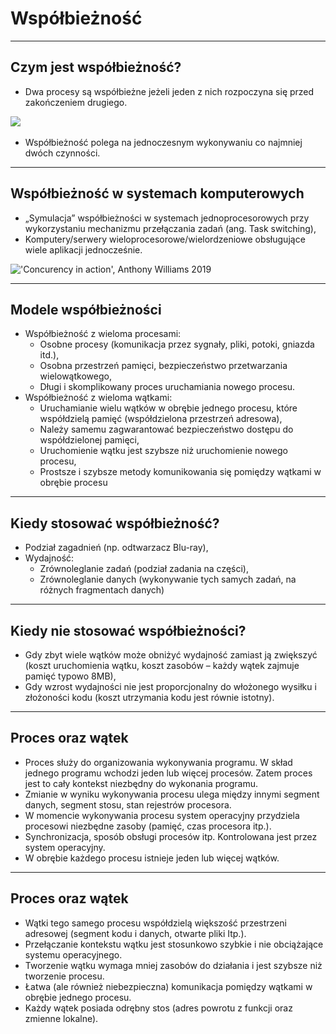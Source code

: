 <!-- .slide: data-background="#111111"-->
# Współbieżność

___

## Czym jest współbieżność?

* <!-- .element: class="fragment fade-in" --> Dwa procesy są współbieżne jeżeli jeden z nich rozpoczyna się przed zakończeniem drugiego.

<img class="plain fragment fade-in" data-src="img/01.png" src="img/01.png">

* <!-- .element: class="fragment fade-in" --> Współbieżność polega na jednoczesnym wykonywaniu co najmniej dwóch czynności.

___

## Współbieżność w systemach komputerowych

* <!-- .element: class="fragment fade-in" --> „Symulacja” współbieżności w systemach jednoprocesorowych przy wykorzystaniu mechanizmu przełączania zadań (ang. Task switching),
* <!-- .element: class="fragment fade-in" --> Komputery/serwery wieloprocesorowe/wielordzeniowe obsługujące wiele aplikacji jednocześnie.

<img class="plain fragment fade-in" data-src="img/02.png" src="img/02.png" alt="'Concurency in action', Anthony Williams 2019" title="'Concurency in action', Anthony Williams 2019">

___

## Modele współbieżności

* <!-- .element: class="fragment fade-in" --> Współbieżność z wieloma procesami:
  * <!-- .element: class="fragment fade-in" --> Osobne procesy (komunikacja przez sygnały, pliki, potoki, gniazda itd.),
  * <!-- .element: class="fragment fade-in" --> Osobna przestrzeń pamięci, bezpieczeństwo przetwarzania wielowątkowego,
  * <!-- .element: class="fragment fade-in" --> Długi i skomplikowany proces uruchamiania nowego procesu.
* <!-- .element: class="fragment fade-in" --> Współbieżność z wieloma wątkami:
  * <!-- .element: class="fragment fade-in" --> Uruchamianie wielu wątków w obrębie jednego procesu, które współdzielą pamięć (współdzielona przestrzeń adresowa),
  * <!-- .element: class="fragment fade-in" --> Należy samemu zagwarantować bezpieczeństwo dostępu do współdzielonej pamięci,
  * <!-- .element: class="fragment fade-in" --> Uruchomienie wątku jest szybsze niż uruchomienie nowego procesu,
  * <!-- .element: class="fragment fade-in" --> Prostsze i szybsze metody komunikowania się pomiędzy wątkami w obrębie procesu

___

## Kiedy stosować współbieżność?

* <!-- .element: class="fragment fade-in" --> Podział zagadnień (np. odtwarzacz Blu-ray),
* <!-- .element: class="fragment fade-in" --> Wydajność:
  * <!-- .element: class="fragment fade-in" --> Zrównoleglanie zadań (podział zadania na części),
  * <!-- .element: class="fragment fade-in" --> Zrównoleglanie danych (wykonywanie tych samych zadań, na różnych fragmentach danych)

___

## Kiedy nie stosować współbieżności?

* <!-- .element: class="fragment fade-in" --> Gdy zbyt wiele wątków może obniżyć wydajność zamiast ją zwiększyć (koszt uruchomienia wątku, koszt zasobów – każdy wątek zajmuje pamięć typowo 8MB),
* <!-- .element: class="fragment fade-in" --> Gdy wzrost wydajności nie jest proporcjonalny do włożonego wysiłku i złożoności kodu (koszt utrzymania kodu jest równie istotny).
<!-- Oryginalnie to brzmiało: Gdy wzrost wydajności nie jest proporcjonalny do woźnego wysiłku i złożoności kodu (koszt utrzymania kodu jest równie istotny)., zamieniłem "woźnego" na "włożonego", ale nie jestem pewien -->

___

## Proces oraz wątek

* <!-- .element: class="fragment fade-in" --> Proces służy do organizowania wykonywania programu. W skład jednego programu wchodzi jeden lub więcej procesów. Zatem proces jest to cały kontekst niezbędny do wykonania programu.
* <!-- .element: class="fragment fade-in" --> Zmianie w wyniku wykonywania procesu ulega między innymi segment danych, segment stosu, stan rejestrów procesora.
* <!-- .element: class="fragment fade-in" --> W momencie wykonywania procesu system operacyjny przydziela procesowi niezbędne zasoby (pamięć, czas procesora itp.).
* <!-- .element: class="fragment fade-in" --> Synchronizacja, sposób obsługi procesów itp. Kontrolowana jest przez system operacyjny.
* <!-- .element: class="fragment fade-in" --> W obrębie każdego procesu istnieje jeden lub więcej wątków.

___

## Proces oraz wątek

* <!-- .element: class="fragment fade-in" --> Wątki tego samego procesu współdzielą większość przestrzeni adresowej (segment kodu i danych, otwarte pliki Itp.).
* <!-- .element: class="fragment fade-in" --> Przełączanie kontekstu wątku jest stosunkowo szybkie i nie obciążające systemu operacyjnego.
* <!-- .element: class="fragment fade-in" --> Tworzenie wątku wymaga mniej zasobów do działania i jest szybsze niż tworzenie procesu.
* <!-- .element: class="fragment fade-in" --> Łatwa (ale również niebezpieczna) komunikacja pomiędzy wątkami w obrębie jednego procesu.
* <!-- .element: class="fragment fade-in" --> Każdy wątek posiada odrębny stos (adres powrotu z funkcji oraz zmienne lokalne).
